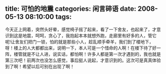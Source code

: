 title: 可怕的地震
categories: 闲言碎语
date: 2008-05-13 08:10:00
tags:
---

今天正上网着，突然头好晕，感觉椅子摇了起来，看了一下舍友，也起来了，才意识到这是地震，呵呵，贪心了，我抱起本本就想外跑，走廊里有好多的人，管它呢!让舍友们把门一锁，怕的就是那些小人，趁乱顺手牵羊，我们到了楼地下，呀！楼上的人大都都出来，说明一下，本人可是一个惜命的人啊！在楼下待了好一阵，楼管就是不让人进，说实话，都怕啊！许多人都是第一次才遇到的，我也就是第三次吧！前两次也没怎么感觉，事后挺人说起，才意识到的。这次可是真真体验到了啊！希望以后可别在出现了啊！